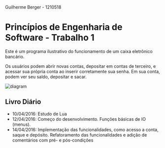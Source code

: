 Guilherme Berger - 1210518

# Princípios de Engenharia de Software - Trabalho 1

Este é um programa ilustrativo do funcionamento de um caixa eletrônico bancário.

Os usuários podem abrir novas contas, depositar em contas de terceiro, e acessar sua própria conta
ao inserir corretamente sua senha. Em sua conta, podem ver seu saldo, depositar e sacar.

![diagram](diagram.png)


## Livro Diário

* 10/04/2016: Estudo de Lua
* 12/04/2016: Começo do desenvolvimento. Funções básicas de IO (menus).
* 14/04/2016: Implementação das funcionalidades, como acesso a conta, saque e depósito.
  Refatoramento das funcionalidades e adição de comentários com pré- e pós-condições
   
